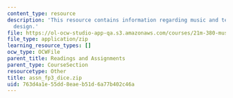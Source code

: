 ```yaml
---
content_type: resource
description: 'This resource contains information regarding music and technology: Sound
  design.'
file: https://ol-ocw-studio-app-qa.s3.amazonaws.com/courses/21m-380-music-and-technology-sound-design-spring-2016/763d4a1e55dd8eaeb51d6a77b402c46a_assn_fp3_dice.zip
file_type: application/zip
learning_resource_types: []
ocw_type: OCWFile
parent_title: Readings and Assignments
parent_type: CourseSection
resourcetype: Other
title: assn_fp3_dice.zip
uid: 763d4a1e-55dd-8eae-b51d-6a77b402c46a
---
```

